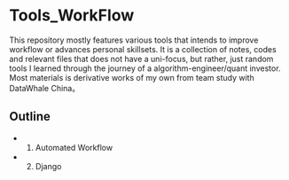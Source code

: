 # Tools_WorkFlow
This repository mostly features various tools that intends to improve workflow or advances personal skillsets. It is a collection of notes, codes and relevant files that does not have a uni-focus, but rather, just random tools I learned through the journey of a algorithm-engineer/quant investor. Most materials is derivative works of my own from team study with DataWhale China。 

## Outline 
- 1. Automated Workflow
- 2. Django

